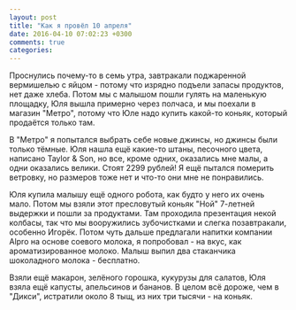 ```yaml
---
layout: post
title: "Как я провёл 10 апреля"
date: 2016-04-10 07:02:23 +0300
comments: true
categories: 
---
```

Проснулись почему-то в семь утра, завтракали поджаренной вермишелью с яйцом - потому что изрядно подъели запасы продуктов, нет даже хлеба. Потом мы с малышом пошли гулять на маленькую площадку, Юля вышла примерно через полчаса, и мы поехали в магазин "Метро", потому что Юле надо купить какой-то коньяк, который продаётся только там. 

В "Метро" я попытался выбрать себе новые джинсы, но джинсы были только тёмные. Юля нашла ещё какие-то штаны, песочного цвета, написано Taylor & Son, но все, кроме одних, оказались мне малы, а одни оказались велики. Стоят 2299 рублей! Я ещё пытался померить ветровку, но размеров тоже нет и что-то они мне не понравились.

Юля купила малышу ещё одного робота, как будто у него их очень мало. Потом мы взяли этот пресловутый коньяк "Ной" 7-летней выдержки и пошли за продуктами. Там проходила презентация некой колбасы, так что мы вооружились зубочистками и слегка позавтракали, особенно Игорёк. Потом чуть дальше предлагали напитки компании Alpro на основе соевого молока, я попробовал - на вкус, как ароматизированное молоко. Малыш выпил два стаканчика шоколадного молока - бесплатно.

Взяли ещё макарон, зелёного горошка, кукурузы для салатов, Юля взяла ещё капусты, апельсинов и бананов. В целом всё дороже, чем в "Дикси", истратили около 8 тыщ, из них три тысячи - на коньяк.
